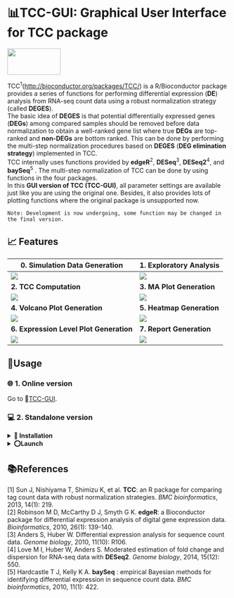 

# 📊TCC-GUI: Graphical User Interface for TCC package



<img src="https://raw.githubusercontent.com/swsoyee/TCC-GUI/master/TCC-GUI/www/tccLogo.png" width="121" height="60">  

TCC<sup>1</sup>(http://bioconductor.org/packages/TCC/) is a R/Bioconductor package provides a series of functions for performing differential expression  (**DE**)  analysis from RNA-seq count data using a robust normalization strategy (called **DEGES**).  
The basic idea of **DEGES** is that potential differentially expressed genes (**DEGs**) among compared samples should be removed before data normalization to obtain a well-ranked gene list where true **DEGs** are top-ranked and **non-DEGs** are bottom ranked. This can be done by performing the multi-step normalization procedures based on **DEGES** (**DEG elimination strategy**) implemented in TCC.    
TCC internally uses functions provided by **edgeR**<sup>2</sup>, **DESeq**<sup>3</sup>, **DESeq2**<sup>4</sup>, and **baySeq**<sup>5</sup> . The multi-step normalization of TCC can be done by using functions in the four packages.   
In this **GUI version of TCC (TCC-GUI)**, all parameter settings are available just like you are using the original one. Besides, it also provides lots of plotting functions where the original package is unsupported now.   
  
  
```
Note: Development is now undergoing, some function may be changed in the final version.
```

## 📈 Features

| 0. Simulation Data Generation                                | 1. Exploratory Analysis                                      |
| ------------------------------------------------------------ | ------------------------------------------------------------ |
| <img src="https://raw.githubusercontent.com/swsoyee/TCC-GUI/master/ScreenShot/beta1.png"> | <img src="https://raw.githubusercontent.com/swsoyee/TCC-GUI/master/ScreenShot/beta2.png"> |
| **2. TCC Computation**                                       | **3. MA Plot Generation**                                    |
| <img src="https://raw.githubusercontent.com/swsoyee/TCC-GUI/master/ScreenShot/beta3.png"> | <img src="https://raw.githubusercontent.com/swsoyee/TCC-GUI/master/ScreenShot/beta4.png"> |
| **4. Volcano Plot Generation**                               | **5. Heatmap Generation**                                    |
| <img src="https://raw.githubusercontent.com/swsoyee/TCC-GUI/master/ScreenShot/beta5.png"> | <img src="https://raw.githubusercontent.com/swsoyee/TCC-GUI/master/ScreenShot/beta7.png"> |
| **6. Expression Level Plot Generation**                      | **7. Report Generation**                                     |
| <img src="https://raw.githubusercontent.com/swsoyee/TCC-GUI/master/ScreenShot/beta8.png"> | <img src="https://raw.githubusercontent.com/swsoyee/TCC-GUI/master/ScreenShot/beta9.png"> |

## 📔Usage

### 🌐 1. Online version  
Go to 🔗[TCC-GUI](https://infinityloop.shinyapps.io/TCC-GUI/).  

### 💻 2. Standalone version  
<details>
<summary><b>📲 Installation</b></summary>  

---

Make sure that you have already installed those packages in your environment.   

`shiny`, `shinydashboard`, `shinyWidgets`, `plotly`, `dplyr`, `TCC`, `DT`, `heatmaply`,  `rmarkdown`, `data.table`, `tidyr`, `RColorBrewer`, `utils`, `knitr`, `cluster`, `shinycssloaders`, `shinyBS`.    

If any package is missing, Please run the following command in your **RStudio** and it will install all packages automatically.  

```R
# Part1. Install via CRAN
libs <- c("shiny",
          "shinydashboard", 
          "shinyWidgets", 
          "plotly", 
          "dplyr", 
          "DT", 
          "heatmaply",
          "tidyr",
          "utils",
          "rmarkdown",
          "data.table",
          "RColorBrewer",
          "knitr",
          "cluster",
          "shinycssloaders",
          "shinyBS")
for (i in libs){
  if( !is.element(i, .packages(all.available = TRUE)) ) {
​    install.packages(i)
  }
}

# Part2. Install via Bioconductor  
if( !is.element("TCC", .packages(all.available = TRUE)) ) {
​    ## try http:// if https:// URLs are not supported
​    source("https://bioconductor.org/biocLite.R")
​    biocLite("TCC")
}  
```
</details>

<details>  
<summary><b>⭕Launch</b></summary>  

---

Run the following command to launch `TCC-GUI` in your local environment, then it will download `TCC-GUI` automatically from github and launch.  

##### Method 1  
```R
shiny::runGitHub("TCC-GUI", "swsoyee", subdir = "TCC-GUI", launch.browser = TRUE)
```

This method always download the source code from github before launching, so maybe you can try to download all the source code by yourself and launch it.   

##### Method 2  
1. Click `Clone or download` button on the top of this page, then click `Download ZIP`;  
2. Unzip the file to your working directory (use `getwd()` to know your working directory);  
3. Run the code of launching (according to your structure of working directory it may be different).   

  ```R
  shiny::runApp("TCC-GUI-master//TCC-GUI", launch.browser = TRUE)
  ```

4. Enjoy your analysis on `TCC-GUI`!  
</details>

## 📚References

[1] Sun J, Nishiyama T, Shimizu K, et al. **TCC**: an R package for comparing tag count data with robust normalization strategies. *BMC bioinformatics*, 2013, 14(1): 219.  
[2] Robinson M D, McCarthy D J, Smyth G K. **edgeR**: a Bioconductor package for differential expression analysis of digital gene expression data. *Bioinformatics*, 2010, 26(1): 139-140.  
[3] Anders S, Huber W. Differential expression analysis for sequence count data. *Genome biology*, 2010, 11(10): R106.   
[4] Love M I, Huber W, Anders S. Moderated estimation of fold change and dispersion for RNA-seq data with **DESeq2**. *Genome biology*, 2014, 15(12): 550.  
[5] Hardcastle T J, Kelly K A. **baySeq** : empirical Bayesian methods for identifying differential expression in sequence count data. *BMC bioinformatics*, 2010, 11(1): 422.  